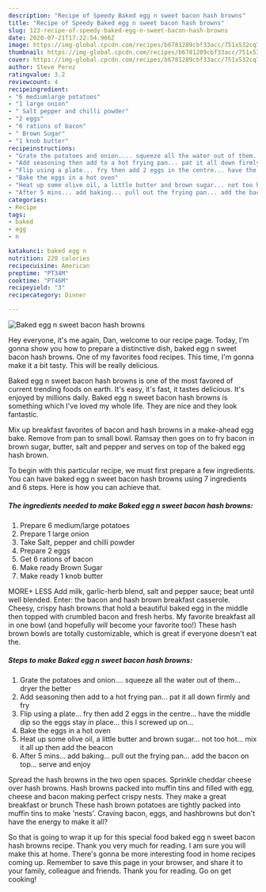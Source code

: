 ```yaml
---
description: "Recipe of Speedy Baked egg n sweet bacon hash browns"
title: "Recipe of Speedy Baked egg n sweet bacon hash browns"
slug: 123-recipe-of-speedy-baked-egg-n-sweet-bacon-hash-browns
date: 2020-07-21T17:22:54.966Z
image: https://img-global.cpcdn.com/recipes/b6781289cbf33acc/751x532cq70/baked-egg-n-sweet-bacon-hash-browns-recipe-main-photo.jpg
thumbnail: https://img-global.cpcdn.com/recipes/b6781289cbf33acc/751x532cq70/baked-egg-n-sweet-bacon-hash-browns-recipe-main-photo.jpg
cover: https://img-global.cpcdn.com/recipes/b6781289cbf33acc/751x532cq70/baked-egg-n-sweet-bacon-hash-browns-recipe-main-photo.jpg
author: Steve Perez
ratingvalue: 3.2
reviewcount: 4
recipeingredient:
- "6 mediumlarge potatoes"
- "1 large onion"
- " Salt pepper and chilli powder"
- "2 eggs"
- "6 rations of bacon"
- " Brown Sugar"
- "1 knob butter"
recipeinstructions:
- "Grate the potatoes and onion.... squeeze all the water out of them... dryer the better"
- "Add seasoning then add to a hot frying pan... pat it all down firmly and fry"
- "Flip using a plate... fry then add 2 eggs in the centre... have the middle dip so the eggs stay in place... this I screwed up on..."
- "Bake the eggs in a hot oven"
- "Heat up some olive oil, a little butter and brown sugar... not too hot... mix it all up then add the beacon"
- "After 5 mins... add baking... pull out the frying pan... add the bacon on top... serve and enjoy"
categories:
- Recipe
tags:
- baked
- egg
- n

katakunci: baked egg n 
nutrition: 220 calories
recipecuisine: American
preptime: "PT34M"
cooktime: "PT46M"
recipeyield: "3"
recipecategory: Dinner

---
```



![Baked egg n sweet bacon hash browns](https://img-global.cpcdn.com/recipes/b6781289cbf33acc/751x532cq70/baked-egg-n-sweet-bacon-hash-browns-recipe-main-photo.jpg)

Hey everyone, it's me again, Dan, welcome to our recipe page. Today, I'm gonna show you how to prepare a distinctive dish, baked egg n sweet bacon hash browns. One of my favorites food recipes. This time, I'm gonna make it a bit tasty. This will be really delicious.

Baked egg n sweet bacon hash browns is one of the most favored of current trending foods on earth. It's easy, it's fast, it tastes delicious. It's enjoyed by millions daily. Baked egg n sweet bacon hash browns is something which I've loved my whole life. They are nice and they look fantastic.

Mix up breakfast favorites of bacon and hash browns in a make-ahead egg bake. Remove from pan to small bowl. Ramsay then goes on to fry bacon in brown sugar, butter, salt and pepper and serves on top of the baked egg hash brown.


To begin with this particular recipe, we must first prepare a few ingredients. You can have baked egg n sweet bacon hash browns using 7 ingredients and 6 steps. Here is how you can achieve that.

<!--inarticleads1-->

##### The ingredients needed to make Baked egg n sweet bacon hash browns:

1. Prepare 6 medium/large potatoes
1. Prepare 1 large onion
1. Take  Salt, pepper and chilli powder
1. Prepare 2 eggs
1. Get 6 rations of bacon
1. Make ready  Brown Sugar
1. Make ready 1 knob butter


MORE+ LESS Add milk, garlic-herb blend, salt and pepper sauce; beat until well blended. Enter: the bacon and hash brown breakfast casserole. Cheesy, crispy hash browns that hold a beautiful baked egg in the middle then topped with crumbled bacon and fresh herbs. My favorite breakfast all in one bowl (and hopefully will become your favorite too!) These hash brown bowls are totally customizable, which is great if everyone doesn&#39;t eat the. 

<!--inarticleads2-->

##### Steps to make Baked egg n sweet bacon hash browns:

1. Grate the potatoes and onion.... squeeze all the water out of them... dryer the better
1. Add seasoning then add to a hot frying pan... pat it all down firmly and fry
1. Flip using a plate... fry then add 2 eggs in the centre... have the middle dip so the eggs stay in place... this I screwed up on...
1. Bake the eggs in a hot oven
1. Heat up some olive oil, a little butter and brown sugar... not too hot... mix it all up then add the beacon
1. After 5 mins... add baking... pull out the frying pan... add the bacon on top... serve and enjoy


Spread the hash browns in the two open spaces. Sprinkle cheddar cheese over hash browns. Hash browns packed into muffin tins and filled with egg, cheese and bacon making perfect crispy nests. They make a great breakfast or brunch These hash brown potatoes are tightly packed into muffin tins to make &#39;nests&#39;. Craving bacon, eggs, and hashbrowns but don&#39;t have the energy to make it all? 

So that is going to wrap it up for this special food baked egg n sweet bacon hash browns recipe. Thank you very much for reading. I am sure you will make this at home. There's gonna be more interesting food in home recipes coming up. Remember to save this page in your browser, and share it to your family, colleague and friends. Thank you for reading. Go on get cooking!
